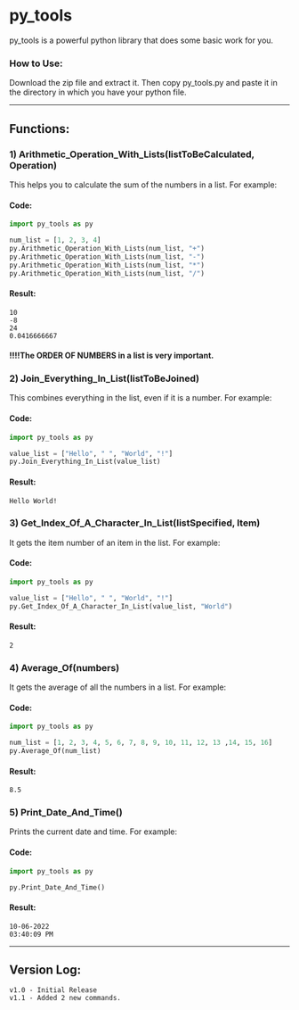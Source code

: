 # py_tools
py_tools is a powerful python library that does some basic work for you.
### How to Use:
Download the zip file and extract it. Then copy py_tools.py and paste it in the directory in which you have your python file.
___
## Functions:
### 1) Arithmetic_Operation_With_Lists(listToBeCalculated, Operation)
This helps you to calculate the sum of the numbers in a list.
For example:
#### Code:
```python
import py_tools as py

num_list = [1, 2, 3, 4]
py.Arithmetic_Operation_With_Lists(num_list, "+")
py.Arithmetic_Operation_With_Lists(num_list, "-")
py.Arithmetic_Operation_With_Lists(num_list, "*")
py.Arithmetic_Operation_With_Lists(num_list, "/")
```
#### Result:
```
10
-8
24
0.0416666667
```
#### !!!!The ORDER OF NUMBERS in a list is very important.
### 2) Join_Everything_In_List(listToBeJoined)
This combines everything in the list, even if it is a number.
For example:
#### Code:
```python
import py_tools as py

value_list = ["Hello", " ", "World", "!"]
py.Join_Everything_In_List(value_list)
```
#### Result:
```
Hello World!
```
### 3) Get_Index_Of_A_Character_In_List(listSpecified, Item)
It gets the item number of an item in the list.
For example:
#### Code:
```python
import py_tools as py

value_list = ["Hello", " ", "World", "!"]
py.Get_Index_Of_A_Character_In_List(value_list, "World")
```
#### Result:
```
2
```
### 4) Average_Of(numbers)
It gets the average of all the numbers in a list.
For example:
#### Code:
```python
import py_tools as py

num_list = [1, 2, 3, 4, 5, 6, 7, 8, 9, 10, 11, 12, 13 ,14, 15, 16]
py.Average_Of(num_list)
```
#### Result:
```
8.5
```
### 5) Print_Date_And_Time()
Prints the current date and time.
For example:
#### Code:
```python
import py_tools as py

py.Print_Date_And_Time()
```
#### Result:
```
10-06-2022
03:40:09 PM
```
___
## Version Log:
```
v1.0 - Initial Release
v1.1 - Added 2 new commands.
```
